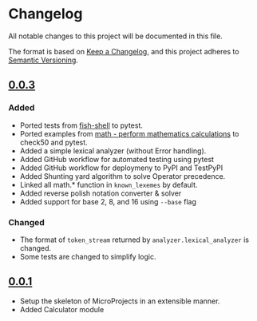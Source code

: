 # Changelog

All notable changes to this project will be documented in this file.

The format is based on [Keep a Changelog](https://keepachangelog.com/en/1.1.0/),
and this project adheres to [Semantic Versioning](https://semver.org/spec/v2.0.0.html).

<!-- 
    The following heading should be used
        - Added
        - Changed
        - Deprecated
        - Removed
        - Fixed
        - Security
 -->

## [0.0.3]

### Added

- Ported tests from [fish-shell](https://github.com/fish-shell/fish-shell/blob/master/tests/checks/math.fish) to pytest.
- Ported examples from [math - perform mathematics calculations](https://fishshell.com/docs/current/cmds/math.html#examples) to check50 and pytest.
- Added a simple lexical analyzer (without Error handling).
- Added GitHub workflow for automated testing using pytest
- Added GitHub workflow for deploymeny to PyPI and TestPyPI
- Added Shunting yard algorithm to solve Operator precedence.
- Linked all math.* function in `known_lexemes` by default.
- Added reverse polish notation converter & solver
- Added support for base 2, 8, and 16 using `--base` flag


### Changed
- The format of `token_stream` returned by `analyzer.lexical_analyzer` is changed.
- Some tests are changed to simplify logic.

## [0.0.1]
- Setup the skeleton of MicroProjects in an extensible manner.
- Added Calculator module


<!-- Here comes the `git diff` of each version. -->
[unreleased]: https://github.com/nyx-4/MicroProjects/compare/v0.0.3...HEAD
[0.0.3]: https://github.com/nyx-4/MicroProjects/compare/v0.0.1...v0.0.3
[0.0.1]: https://github.com/nyx-4/MicroProjects/releases/tag/v0.0.1

